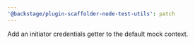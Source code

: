 ```yaml
---
'@backstage/plugin-scaffolder-node-test-utils': patch
---
```


Add an initiator credentials getter to the default mock context.
